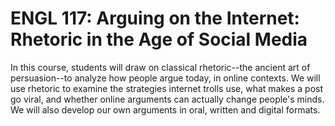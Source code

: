 # ENGL 117: Arguing on the Internet: Rhetoric in the Age of Social Media

In this course, students will draw on classical rhetoric--the ancient art of persuasion--to analyze how people argue today, in online contexts. We will use rhetoric to examine the strategies internet trolls use, what makes a post go viral, and whether online arguments can actually change people's minds. We will also develop our own arguments in oral, written and digital formats.